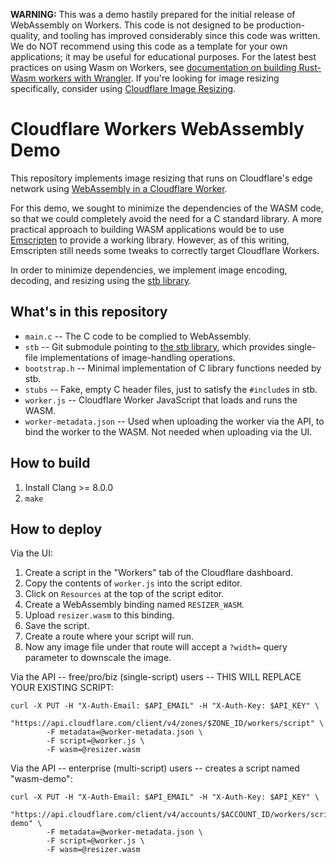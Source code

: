 **WARNING:** This was a demo hastily prepared for the initial release of WebAssembly on Workers.
This code is not designed to be production-quality, and tooling has improved considerably since
this code was written. We do NOT recommend using this code as a template for your own applications;
it may be useful for educational purposes. For the latest best practices on using Wasm on Workers,
see [documentation on building Rust-Wasm workers with Wrangler](https://workers.cloudflare.com/docs/tutorials/build-a-rustwasm-function/).
If you're looking for image resizing specifically, consider using
[Cloudflare Image Resizing](https://developers.cloudflare.com/images/about/).

# Cloudflare Workers WebAssembly Demo

This repository implements image resizing that runs on Cloudflare's edge network using
[WebAssembly in a Cloudflare Worker](https://blog.cloudflare.com/webassembly-on-cloudflare-workers).

For this demo, we sought to minimize the dependencies of the WASM code, so that we could completely
avoid the need for a C standard library. A more practical approach to building WASM applications
would be to use [Emscripten](http://emscripten.org) to provide a working library. However, as of
this writing, Emscripten still needs some tweaks to correctly target Cloudflare Workers.

In order to minimize dependencies, we implement image encoding, decoding, and resizing using the
[stb library](https://github.com/nothings/stb).

## What's in this repository

* `main.c` -- The C code to be complied to WebAssembly.
* `stb` -- Git submodule pointing to [the stb library](https://github.com/nothings/stb), which
  provides single-file implementations of image-handling operations.
* `bootstrap.h` -- Minimal implementation of C library functions needed by stb.
* `stubs` -- Fake, empty C header files, just to satisfy the `#include`s in stb.
* `worker.js` -- Cloudflare Worker JavaScript that loads and runs the WASM.
* `worker-metadata.json` -- Used when uploading the worker via the API, to bind the worker to the
   WASM. Not needed when uploading via the UI.

## How to build

1. Install Clang >= 8.0.0
2. `make`

## How to deploy

Via the UI:

1. Create a script in the "Workers" tab of the Cloudflare dashboard.
2. Copy the contents of `worker.js` into the script editor.
3. Click on `Resources` at the top of the script editor.
4. Create a WebAssembly binding named `RESIZER_WASM`.
5. Upload `resizer.wasm` to this binding.
6. Save the script.
7. Create a route where your script will run.
8. Now any image file under that route will accept a `?width=` query parameter to
   downscale the image.

Via the API -- free/pro/biz (single-script) users -- THIS WILL REPLACE YOUR EXISTING SCRIPT:

    curl -X PUT -H "X-Auth-Email: $API_EMAIL" -H "X-Auth-Key: $API_KEY" \
	      "https://api.cloudflare.com/client/v4/zones/$ZONE_ID/workers/script" \
		    -F metadata=@worker-metadata.json \
		    -F script=@worker.js \
		    -F wasm=@resizer.wasm

Via the API -- enterprise (multi-script) users -- creates a script named "wasm-demo":

    curl -X PUT -H "X-Auth-Email: $API_EMAIL" -H "X-Auth-Key: $API_KEY" \
	      "https://api.cloudflare.com/client/v4/accounts/$ACCOUNT_ID/workers/scripts/wasm-demo" \
		    -F metadata=@worker-metadata.json \
		    -F script=@worker.js \
		    -F wasm=@resizer.wasm
